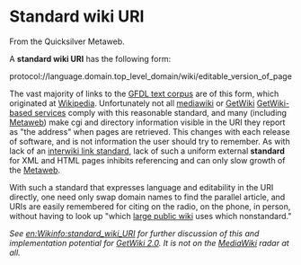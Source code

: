 
# Standard wiki URI

From the Quicksilver Metaweb.

A **standard wiki URI** has the following form:

protocol://language.domain.top\_level\_domain/wiki/editable\_version\_of\_page

The vast majority of links to the [GFDL text corpus](/gfdl-text-corpus) are of this form, which originated at [Wikipedia](/wikipedia). Unfortunately not all [mediawiki](/mediawiki) or [GetWiki](/getwiki) [GetWiki-based services](/getwiki-based-service) comply with this reasonable standard, and many (including [Metaweb](/metaweb)) make cgi and directory information visible in the URI they report as "the address" when pages are retrieved. This changes with each release of software, and is not information the user should try to remember. As with lack of an [interwiki link standard](/interwiki-link-standard), lack of such a uniform external **standard** for XML and HTML pages inhibits referencing and can only slow growth of the [Metaweb](/metaweb).

With such a standard that expresses language and editability in the URI directly, one need only swap domain names to find the parallel article, and URIs are easily remembered for citing on the radio, on the phone, in person, without having to look up "which [large public wiki](/large-public-wiki) uses which nonstandard."

*See [en:Wikinfo:standard\_wiki\_URI](/http-www-wikinfo-org-wiki-phtml-title-standard-wiki-uri) for further discussion of this and implementation potential for [GetWiki 2.0](/getwiki-2-0). It is not on the [MediaWiki](/mediawiki) radar at all.*
